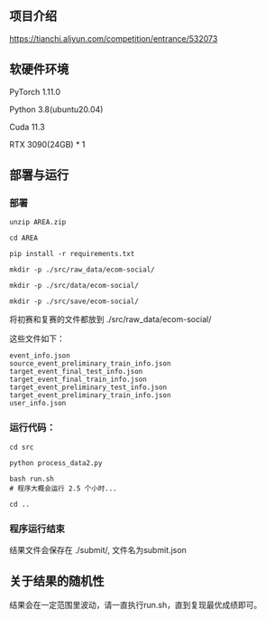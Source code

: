 ## 项目介绍
https://tianchi.aliyun.com/competition/entrance/532073

## 软硬件环境

PyTorch  1.11.0

Python  3.8(ubuntu20.04)

Cuda  11.3

RTX 3090(24GB) * 1

## 部署与运行

### 部署
```
unzip AREA.zip

cd AREA

pip install -r requirements.txt

mkdir -p ./src/raw_data/ecom-social/

mkdir -p ./src/data/ecom-social/

mkdir -p ./src/save/ecom-social/
```

将初赛和复赛的文件都放到 ./src/raw_data/ecom-social/

这些文件如下：
```
event_info.json
source_event_preliminary_train_info.json
target_event_final_test_info.json
target_event_final_train_info.json
target_event_preliminary_test_info.json
target_event_preliminary_train_info.json
user_info.json
```

### 运行代码：
```
cd src

python process_data2.py

bash run.sh
# 程序大概会运行 2.5 个小时...

cd ..
```

### 程序运行结束
结果文件会保存在 ./submit/, 文件名为submit.json

## 关于结果的随机性
结果会在一定范围里波动，请一直执行run.sh，直到复现最优成绩即可。
